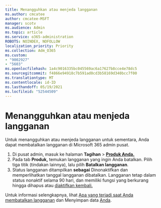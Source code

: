 ```yaml
---
title: Menangguhkan atau menjeda langganan
ms.author: cmcatee
author: cmcatee-MSFT
manager: scotv
ms.audience: Admin
ms.topic: article
ms.service: o365-administration
ROBOTS: NOINDEX, NOFOLLOW
localization_priority: Priority
ms.collection: Adm_O365
ms.custom:
- "9002927"
- "5603"
ms.openlocfilehash: 1a4c9016335bc045569ac6a17627b8cce4e78dc5
ms.sourcegitcommit: f4866e94918c7b591ad0cd3b58169d340bcc7f00
ms.translationtype: MT
ms.contentlocale: id-ID
ms.lasthandoff: 05/19/2021
ms.locfileid: "52544509"
---
```

# <a name="suspend-or-pause-a-subscription"></a>Menangguhkan atau menjeda langganan

Untuk menangguhkan atau menjeda langganan untuk sementara, Anda dapat membatalkan langganan di Microsoft 365 admin pusat.

1. Di pusat admin, masuk ke halaman **Tagihan**  >  **[Produk Anda.](https://go.microsoft.com/fwlink/p/?linkid=842054)**
2. Pada tab **Produk,** temukan langganan yang ingin Anda batalkan. Pilih tiga titik (tindakan lainnya), lalu pilih **Batalkan langganan**.
3. Status langganan ditampilkan **sebagai** Dinonaktifkan dan memperlihatkan tanggal langganan dibatalkan. Langganan tetap dalam status nonaktif selama 90 hari, dan memiliki fungsi yang berkurang hingga dihapus atau [diaktifkan kembali.](/microsoft-365/commerce/subscriptions/reactivate-your-subscription)

Untuk informasi selengkapnya, lihat [Apa yang terjadi saat Anda membatalkan langganan](/microsoft-365/commerce/subscriptions/cancel-your-subscription#what-happens-when-you-cancel-a-subscription) dan Menyimpan data [Anda](/microsoft-365/commerce/subscriptions/cancel-your-subscription#save-your-data).
